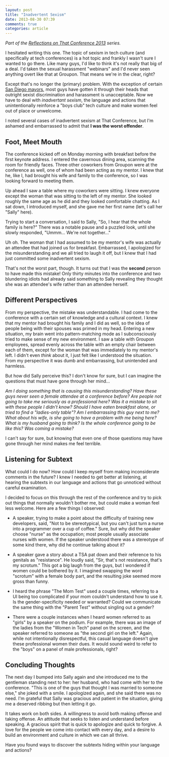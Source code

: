 ```yaml
---
layout: post
title: "Inadvertent Sexism"
date: 2013-08-30 07:39
comments: true
categories: article
---
```


*Part of the [Reflections on That Conference 2013](/blog/reflections-on-that-conference-2013) series.*

I hesitated writing this one. The topic of sexism in tech culture (and specifically at tech
conferences) is a hot topic and frankly I wasn't sure I wanted to go there. Like many guys,
I'd like to think it's not really that big of a deal. I'd taken the sexual harassment "webinars"
and I'd never seen anything overt like that at Groupon. That means we're in the clear, right?

Except that's no longer the (primary) problem. With the exception of certain
[San Diego mayors](http://abcnews.go.com/US/wireStory/san-diego-mayors-indiscretions-unnoticed-20115579),
most guys have gotten it through their heads that outright sexist discrimination and
harassment is unacceptable. Now we have to deal with *inadvertant sexism*, the language and
actions that unintentionally reinforce a "boys club" tech culture and make women feel out
of place or unwelcome.

I noted several cases of inadvertent sexism at That Conference, but I'm ashamed and
embarrassed to admit that **I was the worst offender**.

<!-- more -->

## Foot, Meet Mouth

The conference kicked off on Monday morning with breakfast before the first keynote address.
I entered the cavernous dining area, scanning the room for friendly faces. Three other
coworkers from Groupon were at the conference as well, one of whom had been acting as my
mentor. I knew that he, like I, had brought his wife and family to the conference, so I was
looking forward to meeting them.

Up ahead I saw a table where my coworkers were sitting. I knew everyone except the woman that
was sitting to the left of my mentor. She looked roughly the same age as he did and they
looked comfortable chatting. As I sat down, I introduced myself, and she gave me her first
name (let's call her "Sally" here).

Trying to start a conversation, I said to Sally, "So, I hear that the whole family is here?"
There was a notable pause and a puzzled look, until she slowly responded, "Ummm... We're
not together..."

Uh oh. The woman that I had assumed to be my mentor's wife was actually an attendee that
had joined us for breakfast. Embarrassed, I apologized for the misunderstanding and we
all tried to laugh it off, but I knew that I had just committed some inadvertent sexism.

That's not the worst part, though. It turns out that I was the **second** person to have
made this mistake! Only thirty minutes into the conference and two blundering idiots had
already said something to Sally revealing they thought she was an attendee's wife rather
than an attendee herself.

## Different Perspectives

From my perspective, the mistake was understandable. I had come to the conference with a
certain set of knowledge and a cultural context. I knew that my mentor had brought his
family and I did as well, so the idea of people being with their spouses was primed in
my head. Entering a new situation, my brain went into pattern-matching mode as I
subconsciously tried to make sense of my new environment. I saw a table with Groupon
employees, spread evenly across the table with an empty chair between each of them,
except for the woman that was immediately to my mentor's left. I didn't even *think*
about it, I just felt like I understood the situation. From my perspective it was dumb
and embarrassing, but unintended and harmless.

But how did Sally perceive this? I don't know for sure, but I can imagine the questions
that must have gone through her mind...

*Am I doing something that is causing this misunderstanding? Have these guys never seen
a female attendee at a conference before? Are people not going to take me seriously as a
professional here? Was it a mistake to sit with these people I
didn't know? Should I have eaten breakfast alone, or tried to find a "ladies-only table"?
Am I embarrassing this guy next to me? What about his wife, is she going to have a problem
with me being here? What is my husband going to think? Is the whole conference going to
be like this? Was coming a mistake?*

I can't say for sure, but knowing that even one of those questions may have gone through
her mind makes me feel terrible.

## Listening for Subtext

What could I do now? How could I keep myself from making inconsiderate comments in the
future? I knew I needed to get better at listening, at hearing the subtexts in our
language and actions that go unnoticed without careful examination.

I decided to focus on this through the rest of the conference and try to pick out things
that normally wouldn't bother me, but could make a woman feel less welcome. Here are
a few things I observed:

* A speaker, trying to make a point about the difficulty of training new developers, said,
"Not to be stereotypical, but you can't just turn a nurse into a programmer over a cup
of coffee." Sure, but why did the speaker choose "nurse" as the occupation; most people usually
associate nurses with women. If the speaker understood there was a stereotype of
some kind there, why did he continue talking about it?

* A speaker gave a story about a TSA pat down and their reference to his genitals as
"resistance". He loudly said, "Sir, that's not resistance, that's my scrotum." This got
a big laugh from the guys, but I wondered if women could be bothered by it. I imagined
swapping the word "scrotum" with a female body part, and the resulting joke seemed more
gross than funny.

* I heard the phrase "The Mom Test" used a couple times, referring to a UI being too complicated
if your mom couldn't understand how to use it. Is the gender-specificity needed or
warranted? Could we communicate the same thing with the "Parent Test" without singling
out a gender?

* There were a couple instances when I heard women referred to as "girls" by a speaker on
the podium. For example, there was an image of the ladies from the "Women in Tech" panel
on the screen, and the speaker referred to someone as "the second girl on the left."
Again, while not intentionally disrespectful, this casual language doesn't give these
professional women their dues. It would sound weird to refer to the "boys" on a panel
of male professionals, right?

## Concluding Thoughts

The next day I bumped into Sally again and she introduced me to the gentleman standing
next to her: her husband, who had come with her to the conference. "This is one of the
guys that thought I was married to someone else," she joked with a smile. I apologized
again, and she said there was no need. I'm grateful that Sally was gracious and patient
in the situation, giving me a deserved ribbing but then letting it go.

It takes work on both sides. A willingness to avoid both making offense and taking offense.
An attitude that seeks to listen and understand before speaking. A gracious spirit that
is quick to apologize and quick to forgive. A love for the people we come into contact
with every day, and a desire to build an environment and culture in which we can all
thrive.

Have you found ways to discover the subtexts hiding within your language and actions?
